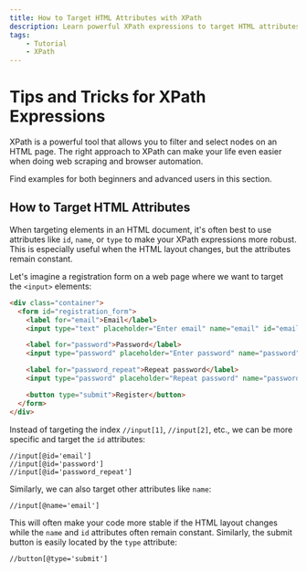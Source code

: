 ```yaml
---
title: How to Target HTML Attributes with XPath
description: Learn powerful XPath expressions to target HTML attributes like @id and @name instead of relying on element position or indexes. Includes code examples.
tags:
    - Tutorial
    - XPath
---
```


# Tips and Tricks for XPath Expressions
XPath is a powerful tool that allows you to filter and select nodes on an HTML page. The right approach to XPath can make your life even easier when doing web scraping and browser automation.

Find examples for both beginners and advanced users in this section.

## How to Target HTML Attributes
When targeting elements in an HTML document, it's often best to use attributes like `id`, `name`, or `type` to make your XPath expressions more robust. This is especially useful when the HTML layout changes, but the attributes remain constant.

Let's imagine a registration form on a web page where we want to target the `<input>` elements:

```html linenums="1"
<div class="container">
  <form id="registration_form">
    <label for="email">Email</label>
    <input type="text" placeholder="Enter email" name="email" id="email" required />

    <label for="password">Password</label>
    <input type="password" placeholder="Enter password" name="password" id="password" required />

    <label for="password_repeat">Repeat password</label>
    <input type="password" placeholder="Repeat password" name="password_repeat" id="password_repeat" required />

    <button type="submit">Register</button>
  </form>
</div>
```

Instead of targeting the index `//input[1]`, `//input[2]`, etc., we can be more specific and target the `id` attributes:

```text title=""
//input[@id='email']
//input[@id='password']
//input[@id='password_repeat']
```

Similarly, we can also target other attributes like `name`:

```text title=""
//input[@name='email']
```

This will often make your code more stable if the HTML layout changes while the `name` and `id` attributes often remain constant. Similarly, the submit button is easily located by the `type` attribute:

```text title=""
//button[@type='submit']
```
